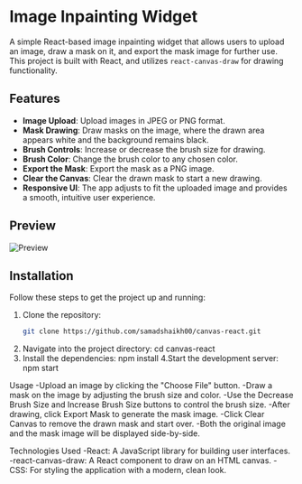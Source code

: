 # Image Inpainting Widget

A simple React-based image inpainting widget that allows users to upload an image, draw a mask on it, and export the mask image for further use. This project is built with React, and utilizes `react-canvas-draw` for drawing functionality.

## Features

- **Image Upload**: Upload images in JPEG or PNG format.
- **Mask Drawing**: Draw masks on the image, where the drawn area appears white and the background remains black.
- **Brush Controls**: Increase or decrease the brush size for drawing.
- **Brush Color**: Change the brush color to any chosen color.
- **Export the Mask**: Export the mask as a PNG image.
- **Clear the Canvas**: Clear the drawn mask to start a new drawing.
- **Responsive UI**: The app adjusts to fit the uploaded image and provides a smooth, intuitive user experience.

## Preview

![Preview](./public/images/preview.jpg)  

## Installation

Follow these steps to get the project up and running:

1. Clone the repository:
   ```bash
   git clone https://github.com/samadshaikh00/canvas-react.git

2. Navigate into the project directory:
       cd canvas-react
3. Install the dependencies:
      npm install
4.Start the development server:
      npm start


Usage
-Upload an image by clicking the "Choose File" button.
-Draw a mask on the image by adjusting the brush size and color.
-Use the Decrease Brush Size and Increase Brush Size buttons to control the brush size.
-After drawing, click Export Mask to generate the mask image.
-Click Clear Canvas to remove the drawn mask and start over.
-Both the original image and the mask image will be displayed side-by-side.


Technologies Used
-React: A JavaScript library for building user interfaces.
-react-canvas-draw: A React component to draw on an HTML canvas.
-CSS: For styling the application with a modern, clean look.

   
